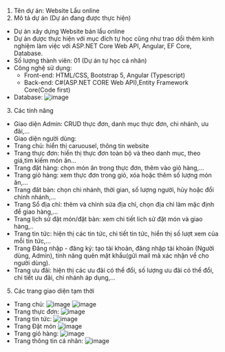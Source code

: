 1. Tên dự án: Website Lẩu online
4. Mô tả dự án (Dự án đang được thực hiện)
- Dự án xây dựng Website bán lẩu online
- Dự án được thực hiện với mục đích tự học cũng như trao dồi thêm kinh nghiệm làm việc với ASP.NET Core Web API, Angular, EF Core, Database.
- Số lượng thành viên: 01 (Dự án tự học cá nhân)
- Công nghệ sử dụng:
   + Front-end: HTML/CSS, Bootstrap 5, Angular (Typescript)
   + Back-end: C#(ASP.NET CORE Web API),Entity Framework Core(Code first)
- Database:
![image](https://github.com/VANTUANKIET1239/DoAnLau-ASP.NetWebApi-Angular/assets/114245376/5c5f3127-71e7-40e6-9ed5-46238e300d31)
3. Các tính năng 
- Giao diện Admin: CRUD thực đơn, danh mục thực đơn, chi nhánh, ưu đãi,...
- Giao diện người dùng:
- Trang chủ: hiển thị caruousel, thông tin website
- Trang thực đơn: hiển thị thực đơn toàn bộ và theo danh mục, theo giá,tìm kiếm món ăn...
- Trang đặt hàng: chọn món ăn trong thực đơn, thêm vào giỏ hàng,...
- Trang giỏ hàng: xem thực đơn trong giỏ, xóa hoặc thêm số lượng món ăn,...
- Trang đăt bàn: chọn chi nhánh, thời gian, số lượng người, hủy hoặc đổi chinh nhánh,... 
- Trang Sổ địa chỉ: thêm và chỉnh sửa địa chỉ, chọn địa chỉ làm mặc định để giao hàng,...
- Trang lịch sử đặt món/đặt bàn: xem chi tiết lich sử đặt món và giao hàng,..
- Trang tin tức: hiện thị các tin tức, chi tiết tin tức, hiển thị số lượt xem của mỗi tin tức,...
- Trang Đăng nhập - đăng ký: tạo tài khoản, đăng nhập tài khoản (Người dùng, Admin), tính năng quên mật khẩu(gửi mail mã xác nhận về cho người dùng).
- Trang ưu đãi: hiện thị các ưu đãi có thể đổi, số lượng ưu đãi có thể đổi, chi tiết ưu đãi, chi nhánh áp dụng,...
5. Các trang giao diện tạm thời
- Trang chủ:
   ![image](https://github.com/VANTUANKIET1239/DoAnLau-ASP.NetWebApi-Angular/assets/114245376/b29abdba-f00b-4490-a683-9601053e67c7)
   ![image](https://github.com/VANTUANKIET1239/DoAnLau-ASP.NetWebApi-Angular/assets/114245376/e7e9049f-8ff6-4acf-ad43-82558cc3adcd)
- Trang thực đơn:
![image](https://github.com/VANTUANKIET1239/DoAnLau-ASP.NetWebApi-Angular/assets/114245376/05604807-b10d-4116-b634-744d1655a363)
- Trang tin tức:
![image](https://github.com/VANTUANKIET1239/DoAnLau-ASP.NetWebApi-Angular/assets/114245376/92c5779f-ad95-4c92-af05-8f8720538fbf)
- Trang Đặt món
![image](https://github.com/VANTUANKIET1239/DoAnLau-ASP.NetWebApi-Angular/assets/114245376/b290da61-588b-44d9-9ada-0e7bd314fc03)
- Trang giỏ hàng:
![image](https://github.com/VANTUANKIET1239/DoAnLau-ASP.NetWebApi-Angular/assets/114245376/c877c599-ed06-45d5-b69e-008f55f10e95)
- Trang thông tin cá nhân:
![image](https://github.com/VANTUANKIET1239/DoAnLau-ASP.NetWebApi-Angular/assets/114245376/af534a6f-7e13-4a5f-88b9-b9c674723a48)




